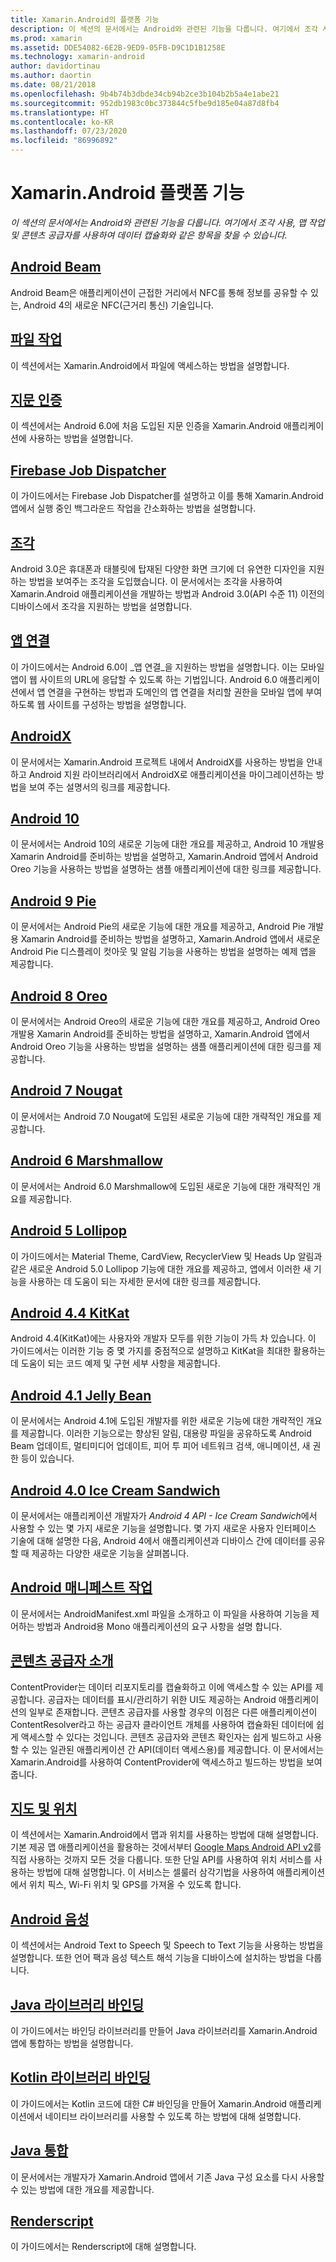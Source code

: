 ```yaml
---
title: Xamarin.Android의 플랫폼 기능
description: 이 섹션의 문서에서는 Android와 관련된 기능을 다룹니다. 여기에서 조각 사용, 맵 작업 및 콘텐츠 공급자를 사용하여 데이터 캡슐화와 같은 항목을 찾을 수 있습니다.
ms.prod: xamarin
ms.assetid: DDE54082-6E2B-9ED9-05FB-D9C1D1B1258E
ms.technology: xamarin-android
author: davidortinau
ms.author: daortin
ms.date: 08/21/2018
ms.openlocfilehash: 9b4b74b3dbde34cb94b2ce3b104b2b5a4e1abe21
ms.sourcegitcommit: 952db1983c0bc373844c5fbe9d185e04a87d8fb4
ms.translationtype: HT
ms.contentlocale: ko-KR
ms.lasthandoff: 07/23/2020
ms.locfileid: "86996892"
---
```

# <a name="xamarinandroid-platform-features"></a>Xamarin.Android 플랫폼 기능

_이 섹션의 문서에서는 Android와 관련된 기능을 다룹니다. 여기에서 조각 사용, 맵 작업 및 콘텐츠 공급자를 사용하여 데이터 캡슐화와 같은 항목을 찾을 수 있습니다._

## <a name="android-beam"></a>[Android Beam](~/android/platform/android-beam.md)

Android Beam은 애플리케이션이 근접한 거리에서 NFC를 통해 정보를 공유할 수 있는, Android 4의 새로운 NFC(근거리 통신) 기술입니다.

## <a name="working-with-files"></a>[파일 작업](~/android/platform/files/index.md)

이 섹션에서는 Xamarin.Android에서 파일에 액세스하는 방법을 설명합니다.

## <a name="fingerprint-authentication"></a>[지문 인증](~/android/platform/fingerprint-authentication/index.md)

이 섹션에서는 Android 6.0에 처음 도입된 지문 인증을 Xamarin.Android 애플리케이션에 사용하는 방법을 설명합니다.

## <a name="firebase-job-dispatcher"></a>[Firebase Job Dispatcher](~/android/platform/firebase-job-dispatcher.md)

이 가이드에서는 Firebase Job Dispatcher를 설명하고 이를 통해 Xamarin.Android 앱에서 실행 중인 백그라운드 작업을 간소화하는 방법을 설명합니다.

## <a name="fragments"></a>[조각](~/android/platform/fragments/index.md)

Android 3.0은 휴대폰과 태블릿에 탑재된 다양한 화면 크기에 더 유연한 디자인을 지원하는 방법을 보여주는 조각을 도입했습니다. 이 문서에서는 조각을 사용하여 Xamarin.Android 애플리케이션을 개발하는 방법과 Android 3.0(API 수준 11) 이전의 디바이스에서 조각을 지원하는 방법을 설명합니다.

## <a name="app-linking"></a>[앱 연결](~/android/platform/app-linking.md)

이 가이드에서는 Android 6.0이 _앱 연결_을 지원하는 방법을 설명합니다. 이는 모바일 앱이 웹 사이트의 URL에 응답할 수 있도록 하는 기법입니다. Android 6.0 애플리케이션에서 앱 연결을 구현하는 방법과 도메인의 앱 연결을 처리할 권한을 모바일 앱에 부여하도록 웹 사이트를 구성하는 방법을 설명합니다.

## <a name="androidx"></a>[AndroidX](~/android/platform/androidx.md)

이 문서에서는 Xamarin.Android 프로젝트 내에서 AndroidX를 사용하는 방법을 안내하고 Android 지원 라이브러리에서 AndroidX로 애플리케이션을 마이그레이션하는 방법을 보여 주는 설명서의 링크를 제공합니다.

## <a name="android-10"></a>[Android 10](~/android/platform/android-10.md)

이 문서에서는 Android 10의 새로운 기능에 대한 개요를 제공하고, Android 10 개발용 Xamarin Android를 준비하는 방법을 설명하고, Xamarin.Android 앱에서 Android Oreo 기능을 사용하는 방법을 설명하는 샘플 애플리케이션에 대한 링크를 제공합니다.

## <a name="android-9-pie"></a>[Android 9 Pie](~/android/platform/pie.md)

이 문서에서는 Android Pie의 새로운 기능에 대한 개요를 제공하고, Android Pie 개발용 Xamarin Android를 준비하는 방법을 설명하고, Xamarin.Android 앱에서 새로운 Android Pie 디스플레이 컷아웃 및 알림 기능을 사용하는 방법을 설명하는 예제 앱을 제공합니다.

## <a name="android-8-oreo"></a>[Android 8 Oreo](~/android/platform/oreo.md)

이 문서에서는 Android Oreo의 새로운 기능에 대한 개요를 제공하고, Android Oreo 개발용 Xamarin Android를 준비하는 방법을 설명하고, Xamarin.Android 앱에서 Android Oreo 기능을 사용하는 방법을 설명하는 샘플 애플리케이션에 대한 링크를 제공합니다.

## <a name="android-7-nougat"></a>[Android 7 Nougat](~/android/platform/nougat.md)

이 문서에서는 Android 7.0 Nougat에 도입된 새로운 기능에 대한 개략적인 개요를 제공합니다.

## <a name="android-6-marshmallow"></a>[Android 6 Marshmallow](~/android/platform/marshmallow.md)

이 문서에서는 Android 6.0 Marshmallow에 도입된 새로운 기능에 대한 개략적인 개요를 제공합니다.

## <a name="android-5-lollipop"></a>[Android 5 Lollipop](~/android/platform/lollipop.md)

이 가이드에서는 Material Theme, CardView, RecyclerView 및 Heads Up 알림과 같은 새로운 Android 5.0 Lollipop 기능에 대한 개요를 제공하고, 앱에서 이러한 새 기능을 사용하는 데 도움이 되는 자세한 문서에 대한 링크를 제공합니다.

## <a name="android-44-kitkat"></a>[Android 4.4 KitKat](~/android/platform/kitkat.md)

Android 4.4(KitKat)에는 사용자와 개발자 모두를 위한 기능이 가득 차 있습니다. 이 가이드에서는 이러한 기능 중 몇 가지를 중점적으로 설명하고 KitKat을 최대한 활용하는 데 도움이 되는 코드 예제 및 구현 세부 사항을 제공합니다.

## <a name="android-41-jelly-bean"></a>[Android 4.1 Jelly Bean](~/android/platform/jelly-bean.md)

이 문서에서는 Android 4.1에 도입된 개발자를 위한 새로운 기능에 대한 개략적인 개요를 제공합니다. 이러한 기능으로는 향상된 알림, 대용량 파일을 공유하도록 Android Beam 업데이트, 멀티미디어 업데이트, 피어 투 피어 네트워크 검색, 애니메이션, 새 권한 등이 있습니다.

## <a name="android-40-ice-cream-sandwich"></a>[Android 4.0 Ice Cream Sandwich](~/android/platform/ice-cream-sandwich.md)

이 문서에서는 애플리케이션 개발자가 *Android 4 API - Ice Cream Sandwich*에서 사용할 수 있는 몇 가지 새로운 기능을 설명합니다.
몇 가지 새로운 사용자 인터페이스 기술에 대해 설명한 다음, Android 4에서 애플리케이션과 디바이스 간에 데이터를 공유할 때 제공하는 다양한 새로운 기능을 살펴봅니다.

## <a name="working-with-the-android-manifest"></a>[Android 매니페스트 작업](android-manifest.md)

이 문서에서는 AndroidManifest.xml 파일을 소개하고 이 파일을 사용하여 기능을 제어하는 방법과 Android용 Mono 애플리케이션의 요구 사항을 설명 합니다.

## <a name="introduction-to-content-providers"></a>[콘텐츠 공급자 소개](~/android/platform/content-providers/index.md)

ContentProvider는 데이터 리포지토리를 캡슐화하고 이에 액세스할 수 있는 API를 제공합니다. 공급자는 데이터를 표시/관리하기 위한 UI도 제공하는 Android 애플리케이션의 일부로 존재합니다. 콘텐츠 공급자를 사용할 경우의 이점은 다른 애플리케이션이 ContentResolver라고 하는 공급자 클라이언트 개체를 사용하여 캡슐화된 데이터에 쉽게 액세스할 수 있다는 것입니다. 콘텐츠 공급자와 콘텐츠 확인자는 쉽게 빌드하고 사용할 수 있는 일관된 애플리케이션 간 API(데이터 액세스용)를 제공합니다. 이 문서에서는 Xamarin.Android를 사용하여 ContentProvider에 액세스하고 빌드하는 방법을 보여줍니다.

## <a name="maps-and-location"></a>[지도 및 위치](~/android/platform/maps-and-location/index.md)

이 섹션에서는 Xamarin.Android에서 맵과 위치를 사용하는 방법에 대해 설명합니다. 기본 제공 맵 애플리케이션을 활용하는 것에서부터 [Google Maps Android API v2](https://developers.google.com/maps/documentation/android/)를 직접 사용하는 것까지 모든 것을 다룹니다. 또한 단일 API를 사용하여 위치 서비스를 사용하는 방법에 대해 설명합니다. 이 서비스는 셀룰러 삼각기법을 사용하여 애플리케이션에서 위치 픽스, Wi-Fi 위치 및 GPS를 가져올 수 있도록 합니다.

## <a name="android-speech"></a>[Android 음성](~/android/platform/speech.md)

이 섹션에서는 Android Text to Speech 및 Speech to Text 기능을 사용하는 방법을 설명합니다. 또한 언어 팩과 음성 텍스트 해석 기능을 디바이스에 설치하는 방법을 다룹니다.

## <a name="binding-a-java-library"></a>[Java 라이브러리 바인딩](binding-java-library/index.md)

이 가이드에서는 바인딩 라이브러리를 만들어 Java 라이브러리를 Xamarin.Android 앱에 통합하는 방법을 설명합니다.

## <a name="bind-a-kotlin-library"></a>[Kotlin 라이브러리 바인딩](binding-kotlin-library/index.md)

이 가이드에서는 Kotlin 코드에 대한 C# 바인딩을 만들어 Xamarin.Android 애플리케이션에서 네이티브 라이브러리를 사용할 수 있도록 하는 방법에 대해 설명합니다.

## <a name="java-integration"></a>[Java 통합](java-integration/index.md)

이 문서에서는 개발자가 Xamarin.Android 앱에서 기존 Java 구성 요소를 다시 사용할 수 있는 방법에 대한 개요를 제공합니다.

## <a name="renderscript"></a>[Renderscript](renderscript.md)

이 가이드에서는 Renderscript에 대해 설명합니다.
